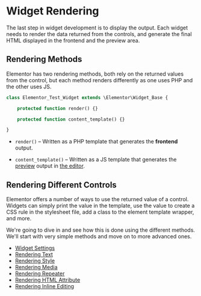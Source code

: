 # Widget Rendering

The last step in widget development is to display the output. Each widget needs to render the data returned from the controls, and generate the final HTML displayed in the frontend and the preview area.

## Rendering Methods

Elementor has two rendering methods, both rely on the returned values from the control, but each method renders differently as one uses PHP and the other uses JS.

```php
class Elementor_Test_Widget extends \Elementor\Widget_Base {

	protected function render() {}

	protected function content_template() {}

}
```

* `render()` – Written as a PHP template that generates the **frontend** output.

* `content_template()` – Written as a JS template that generates the [preview](/editor/elementor-preview) output in [the editor](/editor/).

## Rendering Different Controls

Elementor offers a number of ways to use the returned value of a control. Widgets can simply print the value in the template, use the value to create a CSS rule in the stylesheet file, add a class to the element template wrapper, and more.

We're going to dive in and see how this is done using the different methods. We'll start with very simple methods and move on to more advanced ones.

* [Widget Settings](./widget-settings)
* [Rendering Text](./rendering-text)
* [Rendering Style](./rendering-style)
* [Rendering Media](./rendering-media)
* [Rendering Repeater](./rendering-repeaters)
* [Rendering HTML Attribute](./rendering-html-attribute)
* [Rendering Inline Editing](./rendering-inline-editing)
